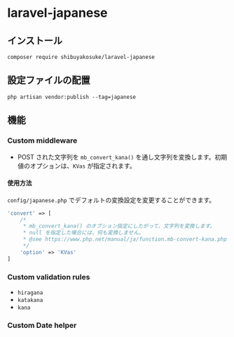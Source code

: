 # laravel-japanese

## インストール

```shell
composer require shibuyakosuke/laravel-japanese
```

## 設定ファイルの配置

```
php artisan vendor:publish --tag=japanese
```

## 機能

### Custom middleware

- POST された文字列を `mb_convert_kana()` を通し文字列を変換します。初期値のオプションは、`KVas` が指定されます。

#### 使用方法

`config/japanese.php` でデフォルトの変換設定を変更することができます。

```php
'convert' => [
    /*
     * mb_convert_kana() のオプション指定にしたがって、文字列を変換します。
     * null を指定した場合には、何も変換しません。
     * @see https://www.php.net/manual/ja/function.mb-convert-kana.php
     */
    'option' => 'KVas'
]
```

### Custom validation rules

- `hiragana`
- `katakana`
- `kana`

### Custom Date helper

